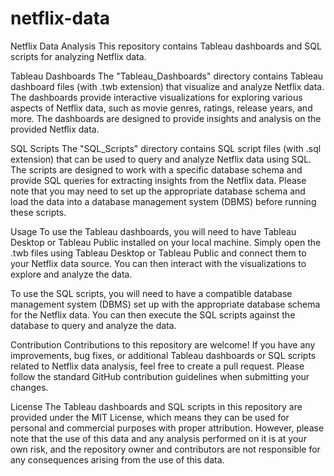 # netflix-data
Netflix Data Analysis
This repository contains Tableau dashboards and SQL scripts for analyzing Netflix data.

Tableau Dashboards
The "Tableau_Dashboards" directory contains Tableau dashboard files (with .twb extension) that visualize and analyze Netflix data. The dashboards provide interactive visualizations for exploring various aspects of Netflix data, such as movie genres, ratings, release years, and more. The dashboards are designed to provide insights and analysis on the provided Netflix data.

SQL Scripts
The "SQL_Scripts" directory contains SQL script files (with .sql extension) that can be used to query and analyze Netflix data using SQL. The scripts are designed to work with a specific database schema and provide SQL queries for extracting insights from the Netflix data. Please note that you may need to set up the appropriate database schema and load the data into a database management system (DBMS) before running these scripts.

Usage
To use the Tableau dashboards, you will need to have Tableau Desktop or Tableau Public installed on your local machine. Simply open the .twb files using Tableau Desktop or Tableau Public and connect them to your Netflix data source. You can then interact with the visualizations to explore and analyze the data.

To use the SQL scripts, you will need to have a compatible database management system (DBMS) set up with the appropriate database schema for the Netflix data. You can then execute the SQL scripts against the database to query and analyze the data.

Contribution
Contributions to this repository are welcome! If you have any improvements, bug fixes, or additional Tableau dashboards or SQL scripts related to Netflix data analysis, feel free to create a pull request. Please follow the standard GitHub contribution guidelines when submitting your changes.

License
The Tableau dashboards and SQL scripts in this repository are provided under the MIT License, which means they can be used for personal and commercial purposes with proper attribution. However, please note that the use of this data and any analysis performed on it is at your own risk, and the repository owner and contributors are not responsible for any consequences arising from the use of this data.
